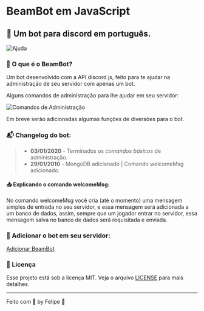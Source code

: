 # BeamBot em JavaScript
## 🤖 Um bot para discord em português.

![Ajuda](https://github.com/Beam2232/beam-bot-ptbr/blob/master/images/ajuda.png)

### 🤔 O que é o BeamBot?

Um bot desenvolvido com a API discord.js, feito para te ajudar na administração de seu servidor com apenas um bot.

Alguns comandos de administração para lhe ajudar em seu servidor:

![Comandos de Administração](https://github.com/Beam2232/beam-bot-ptbr/blob/master/images/comandos_de_adm.png)

Em breve serão adicionadas algumas funções de diversões para o bot.

### 📬 Changelog do bot:

> - **03/01/2020** - Terminados os *comandos básicos* de administração.
> - **29/01/2010** - MongoDB adicionado | Comando welcomeMsg adicionado.

#### 📥 Explicando o comando welcomeMsg:
No comando welcomeMsg você cria (até o momento) uma mensagem simples de entrada no seu servidor, e essa mensagem será adicionada a um banco de dados, assim, sempre que um jogador entrar no servidor, essa mensagem salva no banco de dados será requisitada e enviada.

### 🎉 Adicionar o bot em seu servidor:
[Adicionar BeamBot](https://discordapp.com/oauth2/authorize?=&client_id=655573308670214144&scope=bot&permissions=8)

### 📝 Licença
Esse projeto está sob a licença MIT. Veja o arquivo [LICENSE](LICENSE.md) para mais detalhes.

---

Feito com 💖 by Felipe 🦦
